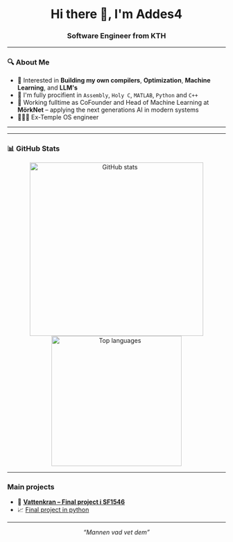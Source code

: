 <h1 align="center">Hi there 👋, I'm Addes4</h1>
<h3 align="center">Software Engineer from KTH </h3>

---

### 🔍 About Me

- 🧠 Interested in **Building my own compilers**, **Optimization**, **Machine Learning**, and **LLM's**
- 🧮 I'm fully procifient in `Assembly`, `Holy C`, `MATLAB`, `Python` and `C++`
- 🌊 Working fulltime as CoFounder and Head of Machine Learning at **MörkNet** – applying the next generations AI in modern systems
- 👨🏻‍💻 Ex-Temple OS engineer

---
---

### 📊 GitHub Stats

<p align="center">
  <img src="https://github-readme-stats.vercel.app/api?username=addes4&show_icons=true&theme=default" alt="GitHub stats" width="400"/>
  <img src="https://github-readme-stats.vercel.app/api/top-langs/?username=addes4&layout=compact&theme=default" alt="Top languages" width="300"/>
</p>

---

### Main projects

- 🚰 [**Vattenkran – Final project i SF1546**](https://github.com/addes4/numerical-methods-final-project)
- 📈 [Final project in python](https://github.com/addes4/Python-project)

---


<p align="center">
  <i>“Mannen vad vet dem”</i>
</p>
